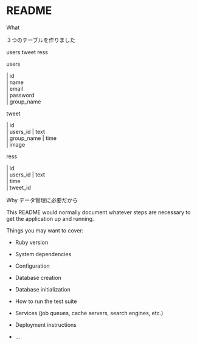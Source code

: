 # README
What

３つのテーブルを作りました

users
tweet
ress


users

| id  
| name   
| email  
| password   
| group_name 

tweet

| id      
| users_id 
| text  
| group_name 
| time       
| image      

ress

| id    
| users_id 
| text     
| time     
| tweet_id 


Why
データ管理に必要だから

This README would normally document whatever steps are necessary to get the
application up and running.

Things you may want to cover:

* Ruby version

* System dependencies

* Configuration

* Database creation

* Database initialization

* How to run the test suite

* Services (job queues, cache servers, search engines, etc.)

* Deployment instructions

* ...
